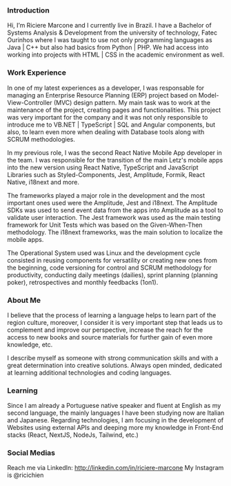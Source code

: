 ### Introduction

Hi, I’m Riciere Marcone and I currently live in Brazil. I have a Bachelor of Systems Analysis & Development from the university of technology, Fatec Ourinhos where I was taught to use not only programming languages as Java | C++ but also had basics from Python | PHP. We had access into working into projects with HTML | CSS in the academic environment as well.

### Work Experience

In one of my latest experiences as a developer, I was responsable for managing an Enterprise Resource Planning (ERP) project based on Model-View-Controller (MVC) design pattern. My main task was to work at the maintenance of the project, creating pages and functionalities. This project was very important for the company and it was not only responsible to introduce me to VB.NET | TypeScript | SQL and Angular components, but also, to learn even more when dealing with Database tools along with SCRUM methodologies.

In my previous role, I was the second React Native Mobile App developer in the team. I was responsible for the transition of the main Letz's mobile apps into the new version using React Native, TypeScript and JavaScript Libraries such as Styled-Components, Jest, Amplitude, Formik, React Native, i18next and more.

The frameworks played a major role in the development and the most important ones used were the Amplitude, Jest and i18next. The Amplitude SDKs was used to send event data from the apps into Amplitude as a tool to validate user interaction. The Jest framework was used as the main testing framework for Unit Tests which was based on the Given-When-Then methodology. The i18next frameworks, was the main solution to localize the mobile apps.

The Operational System used was Linux and the development cycle consisted in reusing components for versatility or creating new ones from the beginning, code versioning for control and SCRUM methodology for productivity, conducting daily meetings (dailies), sprint planning (planning poker), retrospectives and monthly feedbacks (1on1).

### About Me

I believe that the process of learning a language helps to learn part of the region culture, moreover, I consider it is very important step that leads us to complement and improve our perspective, increase the reach for the access to new books and source materials for further gain of even more knowledge, etc.

I describe myself as someone with strong communication skills and with a great determination into creative solutions. Always open minded, dedicated at learning additional technologies and coding languages.

### Learning

Since I am already a Portuguese native speaker and fluent at English as my second language, the mainly languages I have been studying now are Italian and Japanese. Regarding technologies, I am focusing in the development of Websites using external APIs and deeping more my knowledge in Front-End stacks (React, NextJS, NodeJs, Tailwind, etc.)

### Social Medias

Reach me via LinkedIn: http://linkedin.com/in/riciere-marcone
My Instagram is @ricichien

<!---
ricichien/ricichien is a ✨ special ✨ repository because its `README.md` (this file) appears on your GitHub profile.
You can click the Preview link to take a look at your changes.
--->
